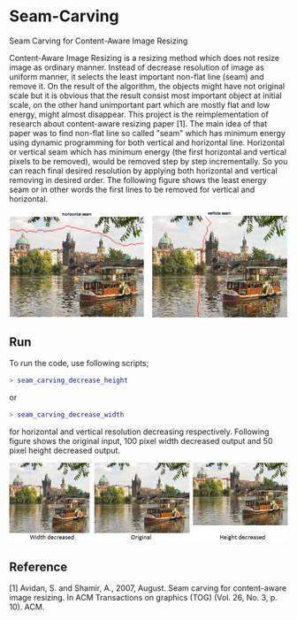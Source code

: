 # Seam-Carving
Seam Carving for Content-Aware Image Resizing

Content-Aware Image Resizing is a resizing method which does not resize image as ordinary manner. Instead of decrease resolution of image as uniform manner, it selects the least important non-flat line (seam) and remove it. On the result of the algorithm, the objects might have not original scale but it is obvious that the result consist most important object at initial scale, on the other hand unimportant part which are mostly flat and low energy, might almost disappear. This project is the reimplementation of research about content-aware resizing paper [1]. The main idea of that paper was to find non-flat line so called "seam" which has minimum energy using dynamic programming for both vertical and horizontal line. Horizontal or vertical seam which has minimum energy (the first horizontal and vertical pixels to be removed), would be removed step by step incrementally. So you can reach final desired resolution by applying both horizontal and vertical removing in desired order. The following figure shows the least energy seam or in other words the first lines to be removed for vertical and horizontal.


![Alt text](seam_resize.png?raw=true "Title")

## Run
To run the code, use following scripts;
```matlab
> seam_carving_decrease_height
```

or 

``` Matlab
> seam_carving_decrease_width 
```

for horizontal and vertical resolution decreasing respectively. Following figure shows the original input, 100 pixel width decreased output and 50 pixel height decreased output.

![Alt text](seam.jpg?raw=true "Title")

## Reference
[1] Avidan, S. and Shamir, A., 2007, August. Seam carving for content-aware image resizing. In ACM Transactions on graphics (TOG) (Vol. 26, No. 3, p. 10). ACM.

